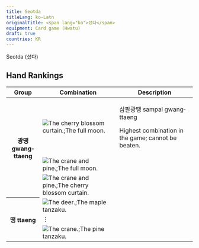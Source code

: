 ```yaml
---
title: Seotda
titleLang: ko-Latn
originalTitle: <span lang="ko">섰다</span>
equipment: Card game (Hwatu)
draft: true
countries: KR
---
```


<p class="lead">
<Pronounce file="pronunciation_ko_섰다.mp3"  pronouncer="Letitgo"  class="aka" noun=true lang="ko-Latn">Seotda</Pronounce> (<span lang="ko">섰다</span>)
</p>

## Hand Rankings

<table>
<thead>
<tr>
<th>Group</th><th>Combination</th><th>Description</th>
</tr>
</thead>
<tbody>
<tr>
<th rowspan="3" scope="row" class="sideways centered">
<span lang="ko">광땡</span><br/>
<span lang="ko-Latn">gwang&shy;ttaeng</span>
</th>
<td>
<Image 
    noborder=true
    size="extra-small"
    silent=true
    src="../../articles/cards/japan/hanafuda/Hwatu_March_Hikari.png;../../articles/cards/japan/hanafuda/Hwatu_August_Hikari.png"
    alt="The cherry blossom curtain.;The full moon." 
    authorFamily="Richert",
    authorGiven="Marcus",
    copyrightYear=2021,
    license="cc-by-sa",
    licenseVersion="4.0",
    originalUrl="http://www.marcusrichert.com/images/hwatu/" %}
</Image>
</td>
<td>

<span lang="ko">삼팔광땡</span> <span lang="ko-Latn">sampal gwang&shy;ttaeng</span>

Highest combination in the game; cannot be beaten.

</td>
</tr>
<tr>
<td>
<Image 
    noborder=true
    size="extra-small"
    silent=true
    src="../../articles/cards/japan/hanafuda/Hwatu_January_Hikari.png;../../articles/cards/japan/hanafuda/Hwatu_August_Hikari.png"
    alt="The crane and pine.;The full moon." 
    authorFamily="Richert",
    authorGiven="Marcus",
    copyrightYear=2021,
    license="cc-by-sa",
    licenseVersion="4.0",
    originalUrl="http://www.marcusrichert.com/images/hwatu/" %}
</Image>
</td>
<td></td>
</tr>
<tr>
<td>
<Image 
    noborder=true
    size="extra-small"
    silent=true
    src="../../articles/cards/japan/hanafuda/Hwatu_January_Hikari.png;../../articles/cards/japan/hanafuda/Hwatu_March_Hikari.png"
    alt="The crane and pine.;The cherry blossom curtain." 
    authorFamily="Richert",
    authorGiven="Marcus",
    copyrightYear=2021,
    license="cc-by-sa",
    licenseVersion="4.0",
    originalUrl="http://www.marcusrichert.com/images/hwatu/" %}
</Image>
</td>
<td></td>
</tr>
<tr>
<th rowspan="3" class="sideways centered" scope="row">
<span lang="ko">땡</span> <span lang="ko-Latn">ttaeng</span>
</th>
<td>
<Image 
    noborder=true
    size="extra-small"
    silent=true
    justify="centered"
    src="../../articles/cards/japan/hanafuda/Hwatu_October_Tane.png;../../articles/cards/japan/hanafuda/Hwatu_October_Tanzaku.png"
    alt="The deer.;The maple tanzaku." 
    authorFamily="Richert",
    authorGiven="Marcus",
    copyrightYear=2021,
    license="cc-by-sa",
    licenseVersion="4.0",
    originalUrl="http://www.marcusrichert.com/images/hwatu/" %}
</Image>
</td>
<td></td>
</tr>
<tr class="table-warning">
<td colspan="2" class="text-center">
⋮
</td>
</tr>
<tr class="table-warning">
<td>
<Image 
    noborder=true
    size="extra-small"
    justify="centered"
    silent=true
    src="../../articles/cards/japan/hanafuda/Hwatu_January_Hikari.png;../../articles/cards/japan/hanafuda/Hwatu_January_Tanzaku.png"
    alt="The crane.;The pine tanzaku." 
    authorFamily="Richert",
    authorGiven="Marcus",
    copyrightYear=2021,
    license="cc-by-sa",
    licenseVersion="4.0",
    originalUrl="http://www.marcusrichert.com/images/hwatu/" %}
</Image>
</td>
<td></td>
</tr>
</tbody>
</table>

